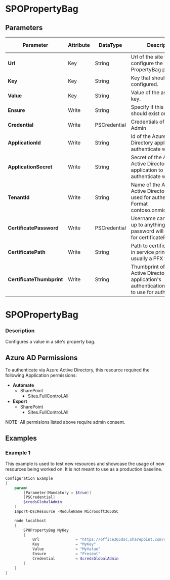 ﻿# SPOPropertyBag

## Parameters

| Parameter | Attribute | DataType | Description | Allowed Values |
| --- | --- | --- | --- | --- |
| **Url** | Key | String | Url of the site where to configure the PropertyBag property. ||
| **Key** | Key | String | Key that should be configured. ||
| **Value** | Key | String | Value of the assigned key. ||
| **Ensure** | Write | String | Specify if this policy should exist or not. |Present, Absent|
| **Credential** | Write | PSCredential | Credentials of the Global Admin ||
| **ApplicationId** | Write | String | Id of the Azure Active Directory application to authenticate with. ||
| **ApplicationSecret** | Write | String | Secret of the Azure Active Directory application to authenticate with. ||
| **TenantId** | Write | String | Name of the Azure Active Directory tenant used for authentication. Format contoso.onmicrosoft.com ||
| **CertificatePassword** | Write | PSCredential | Username can be made up to anything but password will be used for certificatePassword ||
| **CertificatePath** | Write | String | Path to certificate used in service principal usually a PFX file. ||
| **CertificateThumbprint** | Write | String | Thumbprint of the Azure Active Directory application's authentication certificate to use for authentication. ||

# SPOPropertyBag

### Description

Configures a value in a site's property bag.

## Azure AD Permissions

To authenticate via Azure Active Directory, this resource required the following Application permissions:

* **Automate**
  * SharePoint
    * Sites.FullControl.All
* **Export**
  * SharePoint
    * Sites.FullControl.All

NOTE: All permisions listed above require admin consent.

## Examples

### Example 1

This example is used to test new resources and showcase the usage of new resources being worked on.
It is not meant to use as a production baseline.

```powershell
Configuration Example
{
    param(
        [Parameter(Mandatory = $true)]
        [PSCredential]
        $credsGlobalAdmin
    )
    Import-DscResource -ModuleName Microsoft365DSC

    node localhost
    {
        SPOPropertyBag MyKey
        {
            Url                = "https://office365dsc.sharepoint.com/sites/Marketing"
            Key                = "MyKey"
            Value              = "MyValue"
            Ensure             = "Present"
            Credential         = $credsGlobalAdmin
        }
    }
}
```

